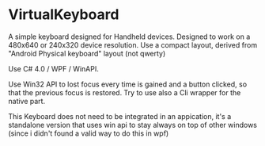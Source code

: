 # VirtualKeyboard

A simple keyboard designed for Handheld devices.
Designed to work on a 480x640 or 240x320 device resolution.
Use a compact layout, derived from "Android Physical keyboard" layout (not qwerty)

Use C# 4.0 / WPF / WinAPI.

Use Win32 API to lost focus every time is gained and a button clicked, so that the previous focus is restored.
Try to use also a Cli wrapper for the native part.


This Keyboard does not need to be integrated in an appication, it's a standalone version that uses win api to stay always on top of other windows (since i didn't found a valid way to do this in wpf)
